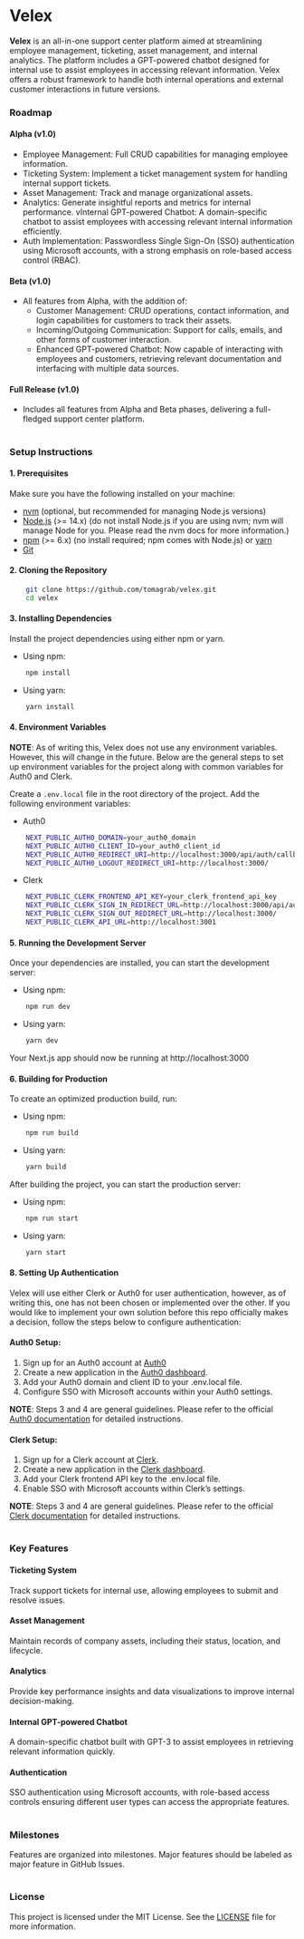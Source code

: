# Velex

**Velex** is an all-in-one support center platform aimed at streamlining employee management, ticketing, asset management, and internal analytics. The platform includes a GPT-powered chatbot designed for internal use to assist employees in accessing relevant information. Velex offers a robust framework to handle both internal operations and external customer interactions in future versions.

### Roadmap

#### Alpha (v1.0)

- Employee Management: Full CRUD capabilities for managing employee information.
- Ticketing System: Implement a ticket management system for handling internal support tickets.
- Asset Management: Track and manage organizational assets.
- Analytics: Generate insightful reports and metrics for internal performance.
  vInternal GPT-powered Chatbot: A domain-specific chatbot to assist employees with accessing relevant internal information efficiently.
- Auth Implementation: Passwordless Single Sign-On (SSO) authentication using Microsoft accounts, with a strong emphasis on role-based access control (RBAC).

#### Beta (v1.0)

- All features from Alpha, with the addition of:
  - Customer Management: CRUD operations, contact information, and login capabilities for customers to track their assets.
  - Incoming/Outgoing Communication: Support for calls, emails, and other forms of customer interaction.
  - Enhanced GPT-powered Chatbot: Now capable of interacting with employees and customers, retrieving relevant documentation and interfacing with multiple data sources.

#### Full Release (v1.0)

- Includes all features from Alpha and Beta phases, delivering a full-fledged support center platform.

#

### Setup Instructions

#### 1. Prerequisites

Make sure you have the following installed on your machine:

- [nvm](https://github.com/nvm-sh/nvm/blob/master/README.md) (optional, but recommended for managing Node.js versions)
- [Node.js](https://nodejs.org/en) (>= 14.x) (do not install Node.js if you are using nvm; nvm will manage Node for you. Please read the nvm docs for more information.)
- [npm](https://www.npmjs.com/) (>= 6.x) (no install required; npm comes with Node.js) or [yarn](https://yarnpkg.com/getting-started/install)
- [Git](https://git-scm.com/downloads)

#### 2. Cloning the Repository

```bash
    git clone https://github.com/tomagrab/velex.git
    cd velex
```

#### 3. Installing Dependencies

Install the project dependencies using either npm or yarn.

- Using npm:

```bash
    npm install
```

- Using yarn:

```bash
    yarn install
```

#### 4. Environment Variables

**NOTE**: As of writing this, Velex does not use any environment variables. However, this will change in the future. Below are the general steps to set up environment variables for the project along with common variables for Auth0 and Clerk.

Create a `.env.local` file in the root directory of the project. Add the following environment variables:

- Auth0

```bash
    NEXT_PUBLIC_AUTH0_DOMAIN=your_auth0_domain
    NEXT_PUBLIC_AUTH0_CLIENT_ID=your_auth0_client_id
    NEXT_PUBLIC_AUTH0_REDIRECT_URI=http://localhost:3000/api/auth/callback
    NEXT_PUBLIC_AUTH0_LOGOUT_REDIRECT_URI=http://localhost:3000/
```

- Clerk

```bash
    NEXT_PUBLIC_CLERK_FRONTEND_API_KEY=your_clerk_frontend_api_key
    NEXT_PUBLIC_CLERK_SIGN_IN_REDIRECT_URL=http://localhost:3000/api/auth/callback
    NEXT_PUBLIC_CLERK_SIGN_OUT_REDIRECT_URL=http://localhost:3000/
    NEXT_PUBLIC_CLERK_API_URL=http://localhost:3001
```

#### 5. Running the Development Server

Once your dependencies are installed, you can start the development server:

- Using npm:

```bash
    npm run dev
```

- Using yarn:

```bash
    yarn dev
```

Your Next.js app should now be running at http://localhost:3000

#### 6. Building for Production

To create an optimized production build, run:

- Using npm:

```bash
    npm run build
```

- Using yarn:

```bash
    yarn build
```

After building the project, you can start the production server:

- Using npm:

```bash
    npm run start
```

- Using yarn:

```bash
    yarn start
```

#### 8. Setting Up Authentication

Velex will use either Clerk or Auth0 for user authentication, however, as of writing this, one has not been chosen or implemented over the other. If you would like to implement your own solution before this repo officially makes a decision, follow the steps below to configure authentication:

#### Auth0 Setup:

1. Sign up for an Auth0 account at [Auth0](https://auth0.com/signup?place=header&type=button&text=sign%20up)
2. Create a new application in the [Auth0 dashboard](https://manage.auth0.com/dashboard).
3. Add your Auth0 domain and client ID to your .env.local file.
4. Configure SSO with Microsoft accounts within your Auth0 settings.

**NOTE**: Steps 3 and 4 are general guidelines. Please refer to the official [Auth0 documentation](https://auth0.com/docs/quickstart/webapp/nextjs/interactive) for detailed instructions.

#### Clerk Setup:

1. Sign up for a Clerk account at [Clerk](https://dashboard.clerk.com/sign-up?redirect_url=https%3A%2F%2Fdashboard.clerk.com%2F).
2. Create a new application in the [Clerk dashboard](https://dashboard.clerk.com/).
3. Add your Clerk frontend API key to the .env.local file.
4. Enable SSO with Microsoft accounts within Clerk’s settings.

**NOTE**: Steps 3 and 4 are general guidelines. Please refer to the official [Clerk documentation](https://clerk.com/docs/quickstarts/nextjs) for detailed instructions.

#

### Key Features

#### Ticketing System

Track support tickets for internal use, allowing employees to submit and resolve issues.

#### Asset Management

Maintain records of company assets, including their status, location, and lifecycle.

#### Analytics

Provide key performance insights and data visualizations to improve internal decision-making.

#### Internal GPT-powered Chatbot

A domain-specific chatbot built with GPT-3 to assist employees in retrieving relevant information quickly.

#### Authentication

SSO authentication using Microsoft accounts, with role-based access controls ensuring different user types can access the appropriate features.

#

### Milestones

Features are organized into milestones. Major features should be labeled as major feature in GitHub Issues.

#

### License

This project is licensed under the MIT License. See the [LICENSE](https://github.com/tomagrab/velex/blob/dev/LICENSE.md) file for more information.